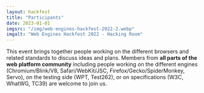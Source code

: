 ```yaml
---
layout: hackfest
title: "Participants"
date: 2023-01-01
imgsrc: "/img/web-engines-hackfest-2022-2.webp"
imgalt: "Web Engines Hackfest 2022 - Hacking Room"
---
```


This event brings together people working on the different browsers and related standards to discuss ideas and plans. Members from **all parts of the web platform community** including people working on the different engines (Chromium/Blink/V8, Safari/WebKit/JSC, Firefox/Gecko/SpiderMonkey, Servo), on the testing side (WPT, Test262), or on specifications (W3C, WhatWG, TC39) are welcome to join us.

